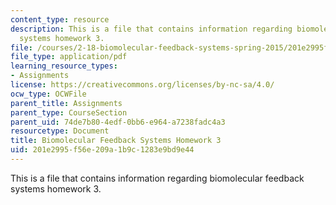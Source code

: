 ```yaml
---
content_type: resource
description: This is a file that contains information regarding biomolecular feedback
  systems homework 3.
file: /courses/2-18-biomolecular-feedback-systems-spring-2015/201e2995f56e209a1b9c1283e9bd9e44_MIT2_18S15_Homework_3.pdf
file_type: application/pdf
learning_resource_types:
- Assignments
license: https://creativecommons.org/licenses/by-nc-sa/4.0/
ocw_type: OCWFile
parent_title: Assignments
parent_type: CourseSection
parent_uid: 74de7b80-4edf-0bb6-e964-a7238fadc4a3
resourcetype: Document
title: Biomolecular Feedback Systems Homework 3
uid: 201e2995-f56e-209a-1b9c-1283e9bd9e44
---
```

This is a file that contains information regarding biomolecular feedback systems homework 3.